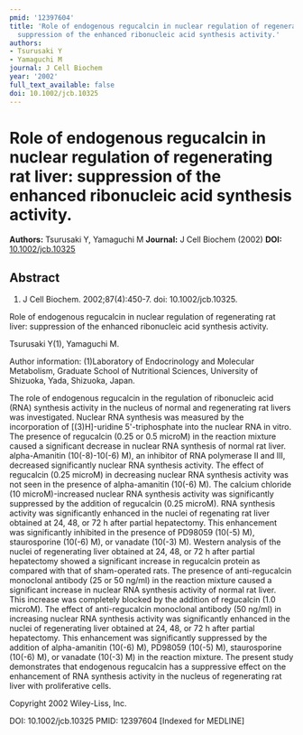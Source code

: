 ```yaml
---
pmid: '12397604'
title: 'Role of endogenous regucalcin in nuclear regulation of regenerating rat liver:
  suppression of the enhanced ribonucleic acid synthesis activity.'
authors:
- Tsurusaki Y
- Yamaguchi M
journal: J Cell Biochem
year: '2002'
full_text_available: false
doi: 10.1002/jcb.10325
---
```


# Role of endogenous regucalcin in nuclear regulation of regenerating rat liver: suppression of the enhanced ribonucleic acid synthesis activity.
**Authors:** Tsurusaki Y, Yamaguchi M
**Journal:** J Cell Biochem (2002)
**DOI:** [10.1002/jcb.10325](https://doi.org/10.1002/jcb.10325)

## Abstract

1. J Cell Biochem. 2002;87(4):450-7. doi: 10.1002/jcb.10325.

Role of endogenous regucalcin in nuclear regulation of regenerating rat liver: 
suppression of the enhanced ribonucleic acid synthesis activity.

Tsurusaki Y(1), Yamaguchi M.

Author information:
(1)Laboratory of Endocrinology and Molecular Metabolism, Graduate School of 
Nutritional Sciences, University of Shizuoka, Yada, Shizuoka, Japan.

The role of endogenous regucalcin in the regulation of ribonucleic acid (RNA) 
synthesis activity in the nucleus of normal and regenerating rat livers was 
investigated. Nuclear RNA synthesis was measured by the incorporation of 
[(3)H]-uridine 5'-triphosphate into the nuclear RNA in vitro. The presence of 
regucalcin (0.25 or 0.5 microM) in the reaction mixture caused a significant 
decrease in nuclear RNA synthesis of normal rat liver. alpha-Amanitin 
(10(-8)-10(-6) M), an inhibitor of RNA polymerase II and III, decreased 
significantly nuclear RNA synthesis activity. The effect of regucalcin (0.25 
microM) in decreasing nuclear RNA synthesis activity was not seen in the 
presence of alpha-amanitin (10(-6) M). The calcium chloride (10 
microM)-increased nuclear RNA synthesis activity was significantly suppressed by 
the addition of regucalcin (0.25 microM). RNA synthesis activity was 
significantly enhanced in the nuclei of regenating rat liver obtained at 24, 48, 
or 72 h after partial hepatectomy. This enhancement was significantly inhibited 
in the presence of PD98059 (10(-5) M), staurosporine (10(-6) M), or vanadate 
(10(-3) M). Western analysis of the nuclei of regenerating liver obtained at 24, 
48, or 72 h after partial hepatectomy showed a significant increase in 
regucalcin protein as compared with that of sham-operated rats. The presence of 
anti-regucalcin monoclonal antibody (25 or 50 ng/ml) in the reaction mixture 
caused a significant increase in nuclear RNA synthesis activity of normal rat 
liver. This increase was completely blocked by the addition of regucalcin (1.0 
microM). The effect of anti-regucalcin monoclonal antibody (50 ng/ml) in 
increasing nuclear RNA synthesis activity was significantly enhanced in the 
nuclei of regenerating liver obtained at 24, 48, or 72 h after partial 
hepatectomy. This enhancement was significantly suppressed by the addition of 
alpha-amanitin (10(-6) M), PD98059 (10(-5) M), staurosporine (10(-6) M), or 
vanadate (10(-3) M) in the reaction mixture. The present study demonstrates that 
endogenous regucalcin has a suppressive effect on the enhancement of RNA 
synthesis activity in the nucleus of regenerating rat liver with proliferative 
cells.

Copyright 2002 Wiley-Liss, Inc.

DOI: 10.1002/jcb.10325
PMID: 12397604 [Indexed for MEDLINE]
